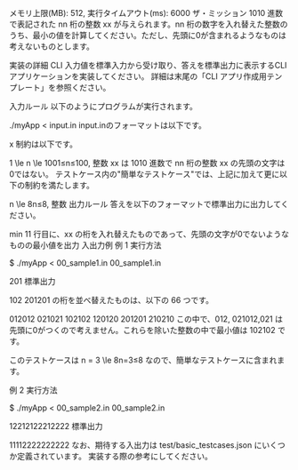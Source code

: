  メモリ上限(MB): 512, 実行タイムアウト(ms): 6000
ザ・ミッション
1010 進数で表記された nn 桁の整数 xx が与えられます。nn 桁の数字を入れ替えた整数のうち、最小の値を計算してください。ただし、先頭に0が含まれるようなものは考えないものとします。

実装の詳細
CLI
入力値を標準入力から受け取り、答えを標準出力に表示するCLIアプリケーションを実装してください。
詳細は末尾の「CLI アプリ作成用テンプレート」を参照ください。

入力ルール
以下のようにプログラムが実行されます。

 ./myApp < input.in
input.inのフォーマットは以下です。

x
制約は以下です。

1 \le n \le 1001≤n≤100, 整数
xx は 1010 進数で nn 桁の整数
xx の先頭の文字は0ではない。
テストケース内の"簡単なテストケース"では、上記に加えて更に以下の制約を満たします。

n \le 8n≤8, 整数
出力ルール
答えを以下のフォーマットで標準出力に出力してください。

min
11 行目に、xx の桁を入れ替えたものであって、先頭の文字が0でないようなものの最小値を出力
入出力例
例 1
実行方法

$ ./myApp < 00_sample1.in
00_sample1.in

201
標準出力

102
201201 の桁を並べ替えたものは、以下の 66 つです。

012012
021021
102102
120120
201201
210210
この中で、012, 021012,021 は先頭に0がつくので考えません。これらを除いた整数の中で最小値は 102102 です。

このテストケースは n = 3 \le 8n=3≤8 なので、簡単なテストケースに含まれます。

例 2
実行方法

$ ./myApp < 00_sample2.in 
00_sample2.in

12212122212222
標準出力

11112222222222
なお、期待する入出力は test/basic_testcases.json にいくつか定義されています。
実装する際の参考にしてください。

